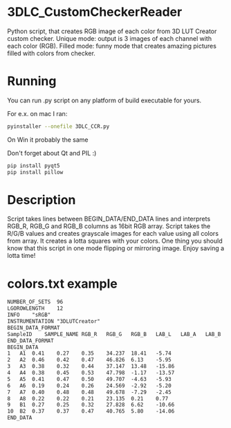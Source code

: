 # 3DLC_CustomCheckerReader
Python script, that creates RGB image of each color from 3D LUT Creator custom checker. Unique mode: output is 3 images of each channel with each color (RGB). Filled mode: funny mode that creates amazing pictures filled with colors from checker.  

# Running

You can run .py script on any platform of build executable for yours.

For e.x. on mac I ran:
```bash
pyinstaller --onefile 3DLC_CCR.py
```
On Win it probably the same

Don't forget about Qt and PIL :)
```bash
pip install pyqt5
pip install pillow
```

# Description

Script takes lines between BEGIN_DATA/END_DATA lines and interprets RGB_R, RGB_G and RGB_B columns as 16bit RGB array. Script takes the R/G/B values and creates grayscale images for each value using all colors from array. It creates a lotta squares with your colors. One thing you should know that this script in one mode flipping or mirroring image. Enjoy saving a lotta time!

# colors.txt example
```txt
NUMBER_OF_SETS	96
LGOROWLENGTH	12
INFO	"sRGB"
INSTRUMENTATION	"3DLUTCreator"
BEGIN_DATA_FORMAT
SampleID	SAMPLE_NAME	RGB_R	RGB_G	RGB_B	LAB_L	LAB_A	LAB_B
END_DATA_FORMAT
BEGIN_DATA
1	A1	0.41	0.27	0.35	34.237	18.41	-5.74
2	A2	0.46	0.42	0.47	46.826	6.13	-5.95
3	A3	0.38	0.32	0.44	37.147	13.48	-15.86
4	A4	0.38	0.45	0.53	47.798	-1.17	-13.57
5	A5	0.41	0.47	0.50	49.707	-4.63	-5.93
6	A6	0.19	0.24	0.26	24.569	-2.92	-5.20
7	A7	0.40	0.48	0.48	49.678	-7.29	-2.45
8	A8	0.22	0.22	0.21	23.135	0.21	0.77
9	B1	0.27	0.25	0.32	27.828	6.62	-10.66
10	B2	0.37	0.37	0.47	40.765	5.80	-14.06
END_DATA
```
